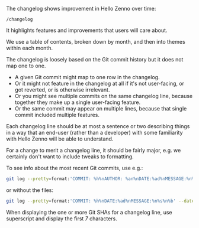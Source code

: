 The changelog shows improvement in Hello Zenno over time:

`/changelog`

It highlights features and improvements that users will care about.

We use a table of contents, broken down by month, and then into themes within each month.

The changelog is loosely based on the Git commit history but it does not map one to one.
- A given Git commit might map to one row in the changelog.
- Or it might not feature in the changelog at all if it's not user-facing, or got reverted, or is otherwise irrelevant.
- Or you might see multiple commits on the same changelog line, because together they make up a single user-facing feature.
- Or the same commit may appear on multiple lines, because that single commit included multiple features.

Each changelog line should be at most a sentence or two describing things in a way that an end-user (rather than a developer) with some familiarity with Hello Zenno will be able to understand.

For a change to merit a changelog line, it should be fairly major, e.g. we certainly don't want to include tweaks to formatting.

To see info about the most recent Git commits, use e.g.:

```bash
git log --pretty=format:'COMMIT: %h%nAUTHOR: %an%nDATE:%ad%nMESSAGE:%n%s%n%b%nFILES:' --name-status --date=format:'%Y-%m-%d %H:%M:%S' -n 50
```

or without the files:

```bash
git log --pretty=format:'COMMIT: %h%nDATE:%ad%nMESSAGE:%n%s%n%b' --date=format:'%Y-%m-%d %H:%M:%S' > git_log.txt
```

When displaying the one or more Git SHAs for a changelog line, use superscript and display the first *7* characters.